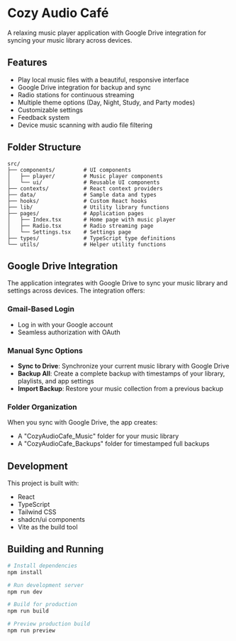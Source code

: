 
# Cozy Audio Café

A relaxing music player application with Google Drive integration for syncing your music library across devices.

## Features

- Play local music files with a beautiful, responsive interface
- Google Drive integration for backup and sync
- Radio stations for continuous streaming
- Multiple theme options (Day, Night, Study, and Party modes)
- Customizable settings
- Feedback system
- Device music scanning with audio file filtering

## Folder Structure

```
src/
├── components/         # UI components
│   ├── player/         # Music player components
│   └── ui/             # Reusable UI components
├── contexts/           # React context providers
├── data/               # Sample data and types
├── hooks/              # Custom React hooks
├── lib/                # Utility library functions
├── pages/              # Application pages
│   ├── Index.tsx       # Home page with music player
│   ├── Radio.tsx       # Radio streaming page
│   └── Settings.tsx    # Settings page
├── types/              # TypeScript type definitions
└── utils/              # Helper utility functions
```

## Google Drive Integration

The application integrates with Google Drive to sync your music library and settings across devices. The integration offers:

### Gmail-Based Login
- Log in with your Google account
- Seamless authorization with OAuth

### Manual Sync Options
- **Sync to Drive**: Synchronize your current music library with Google Drive
- **Backup All**: Create a complete backup with timestamps of your library, playlists, and app settings
- **Import Backup**: Restore your music collection from a previous backup

### Folder Organization
When you sync with Google Drive, the app creates:
- A "CozyAudioCafe_Music" folder for your music library
- A "CozyAudioCafe_Backups" folder for timestamped full backups

## Development

This project is built with:

- React
- TypeScript
- Tailwind CSS
- shadcn/ui components
- Vite as the build tool

## Building and Running

```bash
# Install dependencies
npm install

# Run development server
npm run dev

# Build for production
npm run build

# Preview production build
npm run preview
```
